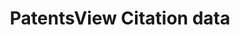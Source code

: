 ---
cost: None
description: Citation to foreign patents from US patents (foreigncitation), citation
  to US patent applications from US patents (usapplicationcitation), citation to US
  patents from US patents (uspatentcitation), non-patent citations in patents (otherreference)
last_edit: 10/26/2021
location: https://patentsview.org/download/data-download-tables
maintained_by: USPTO
record_creation_timestamp: 10/26/2021
shortname: patentsview_citations
tags:
- United States
- ' citations'
terms_of_use: Creative Commons Attribution 4.0 International License.
title: PatentsView Citation data
uuid: 5d36b07b-b6c6-4aac-8181-c540a95dc26f
---